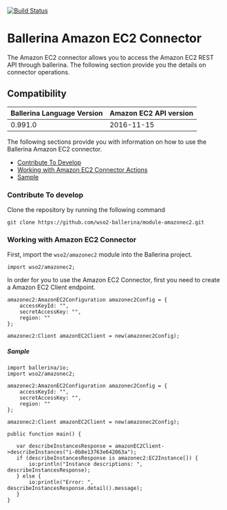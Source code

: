 [![Build Status](https://travis-ci.org/wso2-ballerina/module-amazonec2.svg?branch=master)](https://travis-ci.org/wso2-ballerina/module-amazonec2)

# Ballerina Amazon EC2 Connector

The Amazon EC2 connector allows you to access the Amazon EC2 REST API through ballerina.
The following section provide you the details on connector operations.

## Compatibility
| Ballerina Language Version | Amazon EC2 API version  |
| -------------------------- | --------------------   |
| 0.991.0                    | 2016-11-15             |


The following sections provide you with information on how to use the Ballerina Amazon EC2 connector.

- [Contribute To Develop](#contribute-to-develop)
- [Working with Amazon EC2 Connector Actions](#Working-with-Amazon-EC2-Connector)
- [Sample](#sample)

### Contribute To develop

Clone the repository by running the following command 
```shell
git clone https://github.com/wso2-ballerina/module-amazonec2.git
```

### Working with Amazon EC2 Connector

First, import the `wso2/amazonec2` module into the Ballerina project.

```ballerina
import wso2/amazonec2;
```

In order for you to use the Amazon EC2 Connector, first you need to create a Amazon EC2 Client endpoint.

```ballerina
amazonec2:AmazonEC2Configuration amazonec2Config = {
    accessKeyId: "",
    secretAccessKey: "",
    region: ""
};
   
amazonec2:Client amazonEC2Client = new(amazonec2Config);
```

##### Sample

```ballerina
import ballerina/io;
import wso2/amazonec2;

amazonec2:AmazonEC2Configuration amazonec2Config = {
    accessKeyId: "",
    secretAccessKey: "",
    region: ""
};

amazonec2:Client amazonEC2Client = new(amazonec2Config);

public function main() {

   var describeInstancesResponse = amazonEC2Client->describeInstances("i-0b8e13763e642063a");
   if (describeInstancesResponse is amazonec2:EC2Instance[]) {
       io:println("Instance descriptions: ", describeInstancesResponse);
   } else {
       io:println("Error: ", describeInstancesResponse.detail().message);
   }
}
```
